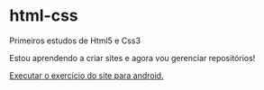 # html-css
 Primeiros estudos de  Html5 e Css3

Estou aprendendo a criar sites e agora vou gerenciar repositórios!

<a href="https://guilhermecarvalh.github.io/html-css/desafio-siteandroid/index.html"> Executar o exercício do site para android.</a>